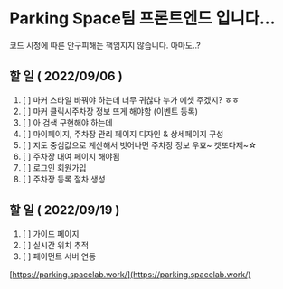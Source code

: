 # Parking Space팀 프론트엔드 입니다...

코드 시청에 따른 안구피해는 책임지지 않습니다. 아마도..?

## 할 일 ( 2022/09/06 )

1. [ ] 마커 스타일 바꿔야 하는데 너무 귀찮다 누가 에셋 주겠지? ㅎㅎ 
2. [ ] 마커 클릭시주차장 정보 뜨게 해야함 (이벤트 등록)
3. [ ] 아 검색 구현해야 하는데 
4. [ ] 마이페이지, 주차장 관리 페이지 디자인 & 상세페이지 구성 
5. [ ] 지도 중심값으로 계산해서 벗어나면 주차장 정보 우효~ 겟또다제~☆ 
6. [ ] 주차장 대여 페이지 해야됨 
7. [ ] 로그인 회원가입
8. [ ] 주차장 등록 절차 생성

## 할 일 ( 2022/09/19 )

1. [ ] 가이드 페이지
2. [ ] 실시간 위치 추적
3. [ ] 페이먼트 서버 연동

[https://parking.spacelab.work/](https://parking.spacelab.work/)

